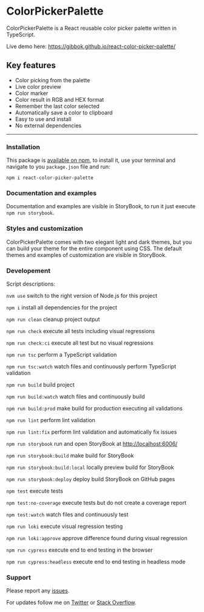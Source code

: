 # ColorPickerPalette

ColorPickerPalette is a React reusable color picker palette written in TypeScript.

Live demo here: <https://gibbok.github.io/react-color-picker-palette/>

## Key features

- Color picking from the palette
- Live color preview
- Color marker
- Color result in RGB and HEX format
- Remember the last color selected
- Automatically save a color to clipboard
- Easy to use and install
- No external dependencies

---

### Installation

This package is [available on npm](https://www.npmjs.com/package/react-color-picker-palette), to install it, use your terminal and navigate to you `package.json` file and run:

`npm i react-color-picker-palette`

### Documentation and examples

Documentation and examples are visible in StoryBook, to run it just execute `npm run storybook`.

### Styles and customization

ColorPickerPalette comes with two elegant light and dark themes, but you can build your theme for the entire component using CSS.
The default themes and examples of customization are visible in StoryBook.

### Developement

Script descriptions:

`nvm use` switch to the right version of Node.js for this project

`npm i` install all dependencies for the project

`npm run clean` cleanup project output

`npm run check` execute all tests including visual regressions

`npm run check:ci` execute all test but no visual regressions

`npm run tsc` perform a TypeScript validation

`npm run tsc:watch` watch files and continuously perform TypeScript validation

`npm run build` build project

`npm run build:watch` watch files and continuously build

`npm run build:prod` make build for production executing all validations

`npm run lint` perform lint validation

`npm run lint:fix` perform lint validation and automatically fix issues

`npm run storybook` run and open StoryBook at <http://localhost:6006/>

`npm run storybook:build` make build for StoryBook

`npm run storybook:build:local` locally preview build for StoryBook

`npm run storybook:deploy` deploy build StoryBook on GitHub pages

`npm test` execute tests

`npm test:no-coverage` execute tests but do not create a coverage report

`npm test:watch` watch files and continuously test

`npm run loki` execute visual regression testing

`npm run loki:approve` approve difference found during visual regression

`npm run cypress` execute end to end testing in the browser

`npm run cypress:headless` execute end to end testing in headless mode

### Support

Please report any [issues](https://github.com/gibbok/react-color-picker-palette/issues).

For updates follow me on [Twitter](https://twitter.com/gibbok_coding) or [Stack Overflow](https://stackoverflow.com/users/379008/gibbok).
